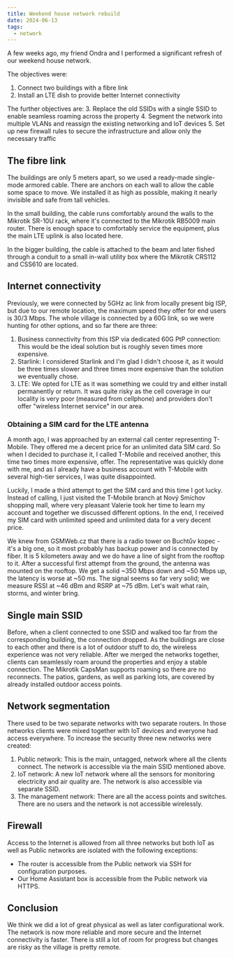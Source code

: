 ```yaml
---
title: Weekend house network rebuild
date: 2024-06-13
tags:
  - network
---
```


A few weeks ago, my friend Ondra and I performed a significant refresh of our weekend house network.

The objectives were:
1. Connect two buildings with a fibre link
2. Install an LTE dish to provide better Internet connectivity

The further objectives are:
3. Replace the old SSIDs with a single SSID to enable seamless roaming across the property
4. Segment the network into multiple VLANs and reassign the existing networking and IoT devices
5. Set up new firewall rules to secure the infrastructure and allow only the necessary traffic

<!--more-->

## The fibre link
The buildings are only 5 meters apart, so we used a ready-made single-mode armored cable. There are anchors on each wall to allow the cable some space to move. We installed it as high as possible, making it nearly invisible and safe from tall vehicles.

In the small building, the cable runs comfortably around the walls to the Mikrotik SR-10U rack, where it's connected to the Mikrotik RB5009 main router. There is enough space to comfortably service the equipment, plus the main LTE uplink is also located here.

In the bigger building, the cable is attached to the beam and later fished through a conduit to a small in-wall utility box where the Mikrotik CRS112 and CSS610 are located.

## Internet connectivity
Previously, we were connected by 5GHz ac link from locally present big ISP, but due to our remote location, the maximum speed they offer for end users is 30/3 Mbps. The whole village is connected by a 60G link, so we were hunting for other options, and so far there are three:

1) Business connectivity from this ISP via dedicated 60G PtP connection: This would be the ideal solution but is roughly seven times more expensive.
2) Starlink: I considered Starlink and I'm glad I didn't choose it, as it would be three times slower and three times more expensive than the solution we eventually chose.
3) LTE: We opted for LTE as it was something we could try and either install permanently or return. It was quite risky as the cell coverage in our locality is very poor (measured from cellphone) and providers don't offer "wireless Internet service" in our area.

### Obtaining a SIM card for the LTE antenna

A month ago, I was approached by an external call center representing T-Mobile. They offered me a decent price for an unlimited data SIM card. So when I decided to purchase it, I called T-Mobile and received another, this time two times more expensive, offer. The representative was quickly done with me, and as I already have a business account with T-Mobile with several high-tier services, I was quite disappointed.

Luckily, I made a third attempt to get the SIM card and this time I got lucky. Instead of calling, I just visited the T-Mobile branch at Nový Smíchov shopping mall, where very pleasant Valerie took her time to learn my account and together we discussed different options. In the end, I received my SIM card with unlimited speed and unlimited data for a very decent price.

We knew from GSMWeb.cz that there is a radio tower on Buchtův kopec - it's a big one, so it most probably has backup power and is connected by fiber. It is 5 kilometers away and we do have a line of sight from the rooftop to it. After a successful first attempt from the ground, the antenna was mounted on the rooftop. We get a solid ~350 Mbps down and ~50 Mbps up, the latency is worse at ~50 ms. The signal seems so far very solid; we measure RSSI at ~46 dBm and RSRP at ~75 dBm. Let's wait what rain, storms, and winter bring.

## Single main SSID

Before, when a client connected to one SSID and walked too far from the corresponding building, the connection dropped. As the buildings are close to each other and there is a lot of outdoor stuff to do, the wireless experience was not very reliable. After we merged the networks together, clients can seamlessly roam around the properties and enjoy a stable connection. The Mikrotik CapsMan supports roaming so there are no reconnects. The patios, gardens, as well as parking lots, are covered by already installed outdoor access points.

## Network segmentation

There used to be two separate networks with two separate routers. In those networks clients were mixed together with IoT devices and everyone had access everywhere. To increase the security three new networks were created:

1) Public network: This is the main, untagged, network where all the clients connect. The network is accessible via the main SSID mentioned above.
2) IoT network: A new IoT network where all the sensors for monitoring electricity and air quality are. The network is also accessible via separate SSID.
3) The management network: There are all the access points and switches. There are no users and the network is not accessible wirelessly.

## Firewall

Access to the Internet is allowed from all three networks but both IoT as well as Public networks are isolated with the following exceptions:

* The router is accessible from the Public network via SSH for configuration purposes.
* Our Home Assistant box is accessible from the Public network via HTTPS.

## Conclusion

We think we did a lot of great physical as well as later configurational work. The network is now more reliable and more secure and the Internet connectivity is faster. There is still a lot of room for progress but changes are risky as the village is pretty remote.
